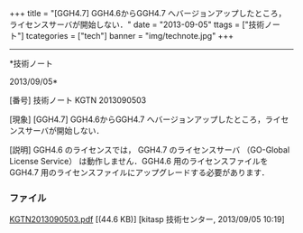 ﻿+++
title = "[GGH4.7] GGH4.6からGGH4.7 へバージョンアップしたところ，ライセンスサーバが開始しない．"
date = "2013-09-05"
ttags = ["技術ノート"]
tcategories = ["tech"]
banner = "img/technote.jpg"
+++

-----------------------------------------------------------------------------------------------------------------------------

*技術ノート

2013/09/05*


[番号]
技術ノート KGTN 2013090503

[現象]
[GGH4.7] GGH4.6からGGH4.7
へバージョンアップしたところ，ライセンスサーバが開始しない．

[説明]
GGH4.6 のライセンスでは， GGH4.7 のライセンスサーバ （GO-Global License
Service） は動作しません．GGH4.6 用のライセンスファイルを GGH4.7
用のライセンスファイルにアップグレードする必要があります．


### ファイル

 
 


[KGTN2013090503.pdf](http://techreport.kitasp.net/attachments/download/1371/KGTN2013090503.pdf)
 [(44.6 KB)] [kitasp 技術センター, 2013/09/05
10:19]


 


 

